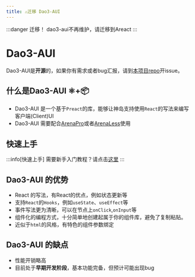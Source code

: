 ```yaml
---
title: ⚠迁移 Dao3-AUI
---
```


:::danger 迁移！
dao3-aui不再维护，请迁移到Areact
:::

# Dao3-AUI
Dao3-AUI是**开源**的，如果你有需求或者bug汇报，请到[本项目repo](https://github.com/Box3TRC/dao3-aui)开issue。
## 什么是Dao3-AUI ⚛️+📦
- Dao3-AUI 是一个基于`Preact`的库，能够让神岛支持使用`React`的写法来编写客户端(Client)UI
- Dao3-AUI 需要配合[ArenaPro](https://www.yuque.com/box3lab/arenapro)或者[ArenaLess](/docs/arenaless/)使用
## 快速上手
:::info[快速上手]
需要新手入门教程？请点击[这里](./getting-started)
:::

## Dao3-AUI 的优势 
- React 的写法，有React的优点，例如状态更新等
- 支持`React`的`Hooks`，例如`useState`、`useEffect`等
- 事件写法更为清晰，可以在节点上`onClick`,`onInput`等
- 组件化的编程方式，十分简单地创建起属于你的组件库，避免了复制粘贴。
- 近似于`html`的风格，有特色的组件参数绑定

## Dao3-AUI 的缺点
- 性能开销略高
- 目前处于**早期开发阶段**，基本功能完备，但预计可能出现bug

